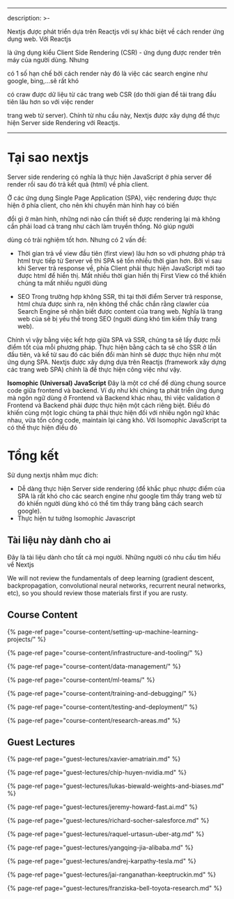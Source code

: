 
---

description: >-

Nextjs được phát triển dựa trên Reactjs với sự khác biệt về cách render ứng dụng web. Với Reactjs

là ứng dụng kiểu Client Side Rendering (CSR) - ứng dụng được render trên máy của người dùng. Nhưng

có 1 số hạn chế bởi cách render này đó là việc các search engine như google, bing,...sẽ rất khó

có craw được dữ liệu từ các trang web CSR (do thời gian để tải trang đầu tiên lâu hơn so với việc render

trang web từ server). Chính từ nhu cầu này, Nextjs được xây dựng để thực hiện Server side Rendering với Reactjs.

---

  

# Tại sao nextjs

  

<!-- {% hint style="info" %}

We are teaching an updated and improved FSDL as an official UC Berkeley course Spring 2021.

Sign up to receive updates on our lectures as they're released — and to optionally participate in a synchronous learning community. -->
  

Server side rendering có nghĩa là thực hiện JavaScript ở phía server để render rồi sau đó trả kết quả (html) về phía client.

Ở các ứng dụng Single Page Application (SPA), việc rendering được thực hiện ở phía client, cho nên khi chuyển màn hình hay có biến

đổi gì ở màn hình, những nơi nào cần thiết sẽ được rendering lại mà không cần phải load cả trang như cách làm truyền thống. Nó giúp người

dùng có trải nghiệm tốt hơn. Nhưng có 2 vấn đề:

  

* Thời gian trả về view đầu tiên (first view) lâu hơn so với phương pháp trả html trực tiếp từ Server về thì SPA sẽ tốn nhiều thời gian hơn. Bởi vì sau khi Server trả response về, phía Client phải thực hiện JavaScript mới tạo được html để hiển thị. Mất nhiều thời gian hiển thị First View có thể khiến chúng ta mất nhiều người dùng

* SEO Trong trường hợp không SSR, thì tại thời điểm Server trả response, html chưa được sinh ra, nên không thể chắc chắn rằng clawler của Search Engine sẽ nhận biết được content của trang web. Nghĩa là trang web của sẽ bị yếu thế trong SEO (người dùng khó tìm kiếm thấy trang web).

  

Chính vì vậy bằng việc kết hợp giữa SPA và SSR, chúng ta sẽ lấy được mỗi điểm tốt của mỗi phương pháp. Thực hiện bằng cách ta sẽ cho SSR ở lần đầu tiên, và kể từ sau đó các biến đổi màn hình sẽ được thực hiện như một ứng dụng SPA. Nextjs được xây dựng dựa trên Reactjs (framework xây dựng các trang web SPA) chính là để thực hiện công việc như vậy.

**Isomophic (Universal) JavaScript**
Đây là một cơ chế để dùng chung source code giữa frontend và backend. Ví dụ như khi chúng ta phát triển ứng dụng mà ngôn ngữ dùng ở Frontend và Backend khác nhau, thì việc validation ở Frontend và Backend phải được thực hiện một cách riêng biệt. Điều đó khiến cùng một logic chúng ta phải thực hiện đối với nhiều ngôn ngữ khác nhau, vừa tốn công code, maintain lại càng khó. Với Isomophic JavaScript ta có thể thực hiện điều đó

# Tổng kết

Sử dụng nextjs nhằm mục đích:

 - Dễ dàng thực hiện Server side rendering (để khắc phục nhược điểm của SPA là rất khó cho các search engine như google tìm thấy trang web từ đó khiến người dùng khó có thể tìm thấy trang bằng cách search google). 
 - Thực hiện tư tưởng Isomophic Javascript 
  

## Tài liệu này dành cho ai

  Đây là tài liệu dành cho tất cả mọi người. Những người có nhu cầu tìm hiểu về Nextjs

  

We will not review the fundamentals of deep learning \(gradient descent, backpropagation, convolutional neural networks, recurrent neural networks, etc\), so you should review those materials first if you are rusty.

  

## Course Content

  

{% page-ref page="course-content/setting-up-machine-learning-projects/" %}

  

{% page-ref page="course-content/infrastructure-and-tooling/" %}

  

{% page-ref page="course-content/data-management/" %}

  

{% page-ref page="course-content/ml-teams/" %}

  

{% page-ref page="course-content/training-and-debugging/" %}

  

{% page-ref page="course-content/testing-and-deployment/" %}

  

{% page-ref page="course-content/research-areas.md" %}

  

## Guest Lectures

  

{% page-ref page="guest-lectures/xavier-amatriain.md" %}

  

{% page-ref page="guest-lectures/chip-huyen-nvidia.md" %}

  

{% page-ref page="guest-lectures/lukas-biewald-weights-and-biases.md" %}

  

{% page-ref page="guest-lectures/jeremy-howard-fast.ai.md" %}

  

{% page-ref page="guest-lectures/richard-socher-salesforce.md" %}

  

{% page-ref page="guest-lectures/raquel-urtasun-uber-atg.md" %}

  

{% page-ref page="guest-lectures/yangqing-jia-alibaba.md" %}

  

{% page-ref page="guest-lectures/andrej-karpathy-tesla.md" %}

  

{% page-ref page="guest-lectures/jai-ranganathan-keeptruckin.md" %}

  

{% page-ref page="guest-lectures/franziska-bell-toyota-research.md" %}